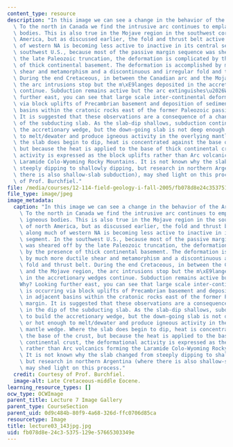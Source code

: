 ```yaml
---
content_type: resource
description: "In this image we can see a change in the behavior of the Arc environment.\
  \ To the north in Canada we find the intrusive arc continues to emplace large igneous\
  \ bodies. This is also true in the Mojave region in the southwest corner of north\
  \ America, but as discussed earlier, the fold and thrust belt active along much\
  \ of western NA is becoming less active to inactive in its central segment. In the\
  \ southwest U.S., because most of the passive margin sequence was sheared off by\
  \ the late Paleozoic truncation, the deformation is complicated by the presence\
  \ of thick continental basement. The deformation is accomplished by much more ductile\
  \ shear and metamorphism and a discontinuous and irregular fold and thrust belt.\
  \ During the end Cretaceous, in between the Canadian arc and the Mojave region,\
  \ the arc intrusions stop but the m\xE9langes deposited in the accretionary wedges\
  \ continue. Subduction remains active but the arc extinguishes\u2026Why? Looking\
  \ further east, you can see that large scale inter-continental deformation is occurring\
  \ via block uplifts of Precambrian basement and deposition of sediments in adjacent\
  \ basins within the cratonic rocks east of the former Paleozoic passive margin.\
  \ It is suggested that these observations are a consequence of a change in the dip\
  \ of the subducting slab. As the slab-dip shallows, subduction continues to build\
  \ the accretionary wedge, but the down-going slab is not deep enough or hot enough\
  \ to melt/dewater and produce igneous activity in the overlying mantle wedge. Where\
  \ the slab does begin to dip, heat is concentrated against the base of the crust,\
  \ but because the heat is applied to the base of thick continental crust, the deformational\
  \ activity is expressed as the block uplifts rather than Arc volcanics forming the\
  \ Laramide Colo-Wyoming Rocky Mountains. It is not known why the slab changed from\
  \ steeply dipping to shallowly dipping, but research in northern Argentina (where\
  \ there is also shallow-slab subduction), may shed light on this process. Courtesy\
  \ of Prof. Burchfiel."
file: /media/courses/12-114-field-geology-i-fall-2005/fb078d8e24c35375129e57665303349e_lecture03_143jpg.jpg
file_type: image/jpeg
image_metadata:
  caption: "In this image we can see a change in the behavior of the Arc environment.\
    \ To the north in Canada we find the intrusive arc continues to emplace large\
    \ igneous bodies. This is also true in the Mojave region in the southwest corner\
    \ of north America, but as discussed earlier, the fold and thrust belt active\
    \ along much of western NA is becoming less active to inactive in its central\
    \ segment. In the southwest U.S., because most of the passive margin sequence\
    \ was sheared off by the late Paleozoic truncation, the deformation is complicated\
    \ by the presence of thick continental basement. The deformation is accomplished\
    \ by much more ductile shear and metamorphism and a discontinuous and irregular\
    \ fold and thrust belt. During the end Cretaceous, in between the Canadian arc\
    \ and the Mojave region, the arc intrusions stop but the m\xE9langes deposited\
    \ in the accretionary wedges continue. Subduction remains active but the arc extinguishes\u2026\
    Why? Looking further east, you can see that large scale inter-continental deformation\
    \ is occurring via block uplifts of Precambrian basement and deposition of sediments\
    \ in adjacent basins within the cratonic rocks east of the former Paleozoic passive\
    \ margin. It is suggested that these observations are a consequence of a change\
    \ in the dip of the subducting slab. As the slab-dip shallows, subduction continues\
    \ to build the accretionary wedge, but the down-going slab is not deep enough\
    \ or hot enough to melt/dewater and produce igneous activity in the overlying\
    \ mantle wedge. Where the slab does begin to dip, heat is concentrated against\
    \ the base of the crust, but because the heat is applied to the base of thick\
    \ continental crust, the deformational activity is expressed as the block uplifts\
    \ rather than Arc volcanics forming the Laramide Colo-Wyoming Rocky Mountains.\
    \ It is not known why the slab changed from steeply dipping to shallowly dipping,\
    \ but research in northern Argentina (where there is also shallow-slab subduction),\
    \ may shed light on this process."
  credit: Courtesy of Prof. Burchfiel.
  image-alt: Late Cretaceous-middle Eocene.
learning_resource_types: []
ocw_type: OCWImage
parent_title: Lecture 7 Image Gallery
parent_type: CourseSection
parent_uid: 0d9c484b-80f9-4a68-326d-ffc0706d85ca
resourcetype: Image
title: lecture03_143jpg.jpg
uid: fb078d8e-24c3-5375-129e-57665303349e
---
```

